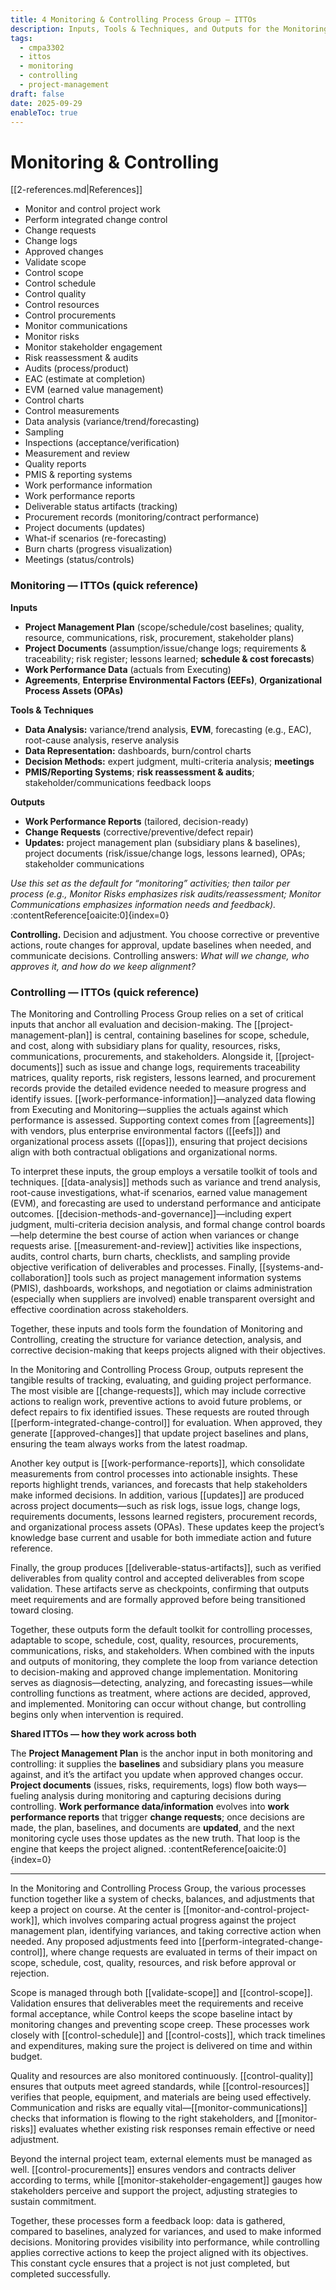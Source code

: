 ```yaml
---
title: 4 Monitoring & Controlling Process Group – ITTOs
description: Inputs, Tools & Techniques, and Outputs for the Monitoring & Controlling Process Group.
tags:
  - cmpa3302
  - ittos
  - monitoring
  - controlling
  - project-management
draft: false
date: 2025-09-29
enableToc: true
---
```


# Monitoring & Controlling
 [[2-references.md|References]]
- Monitor and control project work
- Perform integrated change control
- Change requests
- Change logs
- Approved changes
- Validate scope
- Control scope
- Control schedule
- Control quality
- Control resources
- Control procurements
- Monitor communications
- Monitor risks
- Monitor stakeholder engagement
- Risk reassessment & audits
- Audits (process/product)
- EAC (estimate at completion)
- EVM (earned value management)
- Control charts
- Control measurements
- Data analysis (variance/trend/forecasting)
- Sampling
- Inspections (acceptance/verification)
- Measurement and review
- Quality reports
- PMIS & reporting systems
- Work performance information
- Work performance reports
- Deliverable status artifacts (tracking)
- Procurement records (monitoring/contract performance)
- Project documents (updates)
- What-if scenarios (re-forecasting)
- Burn charts (progress visualization)
- Meetings (status/controls)

### Monitoring — ITTOs (quick reference)

**Inputs**
- **Project Management Plan** (scope/schedule/cost baselines; quality, resource, communications, risk, procurement, stakeholder plans)  
- **Project Documents** (assumption/issue/change logs; requirements & traceability; risk register; lessons learned; **schedule & cost forecasts**)  
- **Work Performance Data** (actuals from Executing)  
- **Agreements**, **Enterprise Environmental Factors (EEFs)**, **Organizational Process Assets (OPAs)**

**Tools & Techniques**
- **Data Analysis:** variance/trend analysis, **EVM**, forecasting (e.g., EAC), root-cause analysis, reserve analysis  
- **Data Representation:** dashboards, burn/control charts  
- **Decision Methods:** expert judgment, multi-criteria analysis; **meetings**  
- **PMIS/Reporting Systems**; **risk reassessment & audits**; stakeholder/communications feedback loops

**Outputs**
- **Work Performance Reports** (tailored, decision-ready)  
- **Change Requests** (corrective/preventive/defect repair)  
- **Updates:** project management plan (subsidiary plans & baselines), project documents (risk/issue/change logs, lessons learned), OPAs; stakeholder communications

*Use this set as the default for “monitoring” activities; then tailor per process (e.g., Monitor Risks emphasizes risk audits/reassessment; Monitor Communications emphasizes information needs and feedback).* :contentReference[oaicite:0]{index=0}


**Controlling.** Decision and adjustment. You choose corrective or preventive actions, route changes for approval, update baselines when needed, and communicate decisions. Controlling answers: *What will we change, who approves it, and how do we keep alignment?* 

### Controlling — ITTOs (quick reference)
The Monitoring and Controlling Process Group relies on a set of critical inputs that anchor all evaluation and decision-making. The [[project-management-plan]] is central, containing baselines for scope, schedule, and cost, along with subsidiary plans for quality, resources, risks, communications, procurements, and stakeholders. Alongside it, [[project-documents]] such as issue and change logs, requirements traceability matrices, quality reports, risk registers, lessons learned, and procurement records provide the detailed evidence needed to measure progress and identify issues. [[work-performance-information]]—analyzed data flowing from Executing and Monitoring—supplies the actuals against which performance is assessed. Supporting context comes from [[agreements]] with vendors, plus enterprise environmental factors ([[eefs]]) and organizational process assets ([[opas]]), ensuring that project decisions align with both contractual obligations and organizational norms.  

To interpret these inputs, the group employs a versatile toolkit of tools and techniques. [[data-analysis]] methods such as variance and trend analysis, root-cause investigations, what-if scenarios, earned value management (EVM), and forecasting are used to understand performance and anticipate outcomes. [[decision-methods-and-governance]]—including expert judgment, multi-criteria decision analysis, and formal change control boards—help determine the best course of action when variances or change requests arise. [[measurement-and-review]] activities like inspections, audits, control charts, burn charts, checklists, and sampling provide objective verification of deliverables and processes. Finally, [[systems-and-collaboration]] tools such as project management information systems (PMIS), dashboards, workshops, and negotiation or claims administration (especially when suppliers are involved) enable transparent oversight and effective coordination across stakeholders.  

Together, these inputs and tools form the foundation of Monitoring and Controlling, creating the structure for variance detection, analysis, and corrective decision-making that keeps projects aligned with their objectives.


In the Monitoring and Controlling Process Group, outputs represent the tangible results of tracking, evaluating, and guiding project performance. The most visible are [[change-requests]], which may include corrective actions to realign work, preventive actions to avoid future problems, or defect repairs to fix identified issues. These requests are routed through [[perform-integrated-change-control]] for evaluation. When approved, they generate [[approved-changes]] that update project baselines and plans, ensuring the team always works from the latest roadmap.  

Another key output is [[work-performance-reports]], which consolidate measurements from control processes into actionable insights. These reports highlight trends, variances, and forecasts that help stakeholders make informed decisions. In addition, various [[updates]] are produced across project documents—such as risk logs, issue logs, change logs, requirements documents, lessons learned registers, procurement records, and organizational process assets (OPAs). These updates keep the project’s knowledge base current and usable for both immediate action and future reference.  

Finally, the group produces [[deliverable-status-artifacts]], such as verified deliverables from quality control and accepted deliverables from scope validation. These artifacts serve as checkpoints, confirming that outputs meet requirements and are formally approved before being transitioned toward closing.  

Together, these outputs form the default toolkit for controlling processes, adaptable to scope, schedule, cost, quality, resources, procurements, communications, risks, and stakeholders. When combined with the inputs and outputs of monitoring, they complete the loop from variance detection to decision-making and approved change implementation. Monitoring serves as diagnosis—detecting, analyzing, and forecasting issues—while controlling functions as treatment, where actions are decided, approved, and implemented. Monitoring can occur without change, but controlling begins only when intervention is required.

**Shared ITTOs — how they work across both**

The **Project Management Plan** is the anchor input in both monitoring and controlling: it supplies the **baselines** and subsidiary plans you measure against, and it’s the artifact you update when approved changes occur. **Project documents** (issues, risks, requirements, logs) flow both ways—fueling analysis during monitoring and capturing decisions during controlling. **Work performance data/information** evolves into **work performance reports** that trigger **change requests**; once decisions are made, the plan, baselines, and documents are **updated**, and the next monitoring cycle uses those updates as the new truth. That loop is the engine that keeps the project aligned. :contentReference[oaicite:0]{index=0}

---
In the Monitoring and Controlling Process Group, the various processes function together like a system of checks, balances, and adjustments that keep a project on course. At the center is [[monitor-and-control-project-work]], which involves comparing actual progress against the project management plan, identifying variances, and taking corrective action when needed. Any proposed adjustments feed into [[perform-integrated-change-control]], where change requests are evaluated in terms of their impact on scope, schedule, cost, quality, resources, and risk before approval or rejection.  

Scope is managed through both [[validate-scope]] and [[control-scope]]. Validation ensures that deliverables meet the requirements and receive formal acceptance, while Control keeps the scope baseline intact by monitoring changes and preventing scope creep. These processes work closely with [[control-schedule]] and [[control-costs]], which track timelines and expenditures, making sure the project is delivered on time and within budget.  

Quality and resources are also monitored continuously. [[control-quality]] ensures that outputs meet agreed standards, while [[control-resources]] verifies that people, equipment, and materials are being used effectively. Communication and risks are equally vital—[[monitor-communications]] checks that information is flowing to the right stakeholders, and [[monitor-risks]] evaluates whether existing risk responses remain effective or need adjustment.  

Beyond the internal project team, external elements must be managed as well. [[control-procurements]] ensures vendors and contracts deliver according to terms, while [[monitor-stakeholder-engagement]] gauges how stakeholders perceive and support the project, adjusting strategies to sustain commitment.  

Together, these processes form a feedback loop: data is gathered, compared to baselines, analyzed for variances, and used to make informed decisions. Monitoring provides visibility into performance, while controlling applies corrective actions to keep the project aligned with its objectives. This constant cycle ensures that a project is not just completed, but completed successfully.
